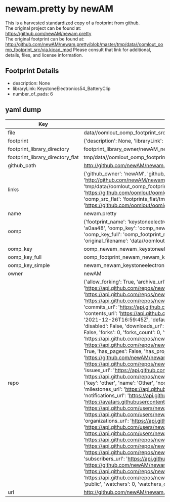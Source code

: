 # newam.pretty by newAM  
This is a harvested standardized copy of a footprint from github.  
The original project can be found at:  
https://github.com/newAM/newam.pretty  
The original footprint can be found at:
http://github.com/newAM/newam.pretty/blob/master/tmp/data//oomlout_oomp_footprint_src/via.kicad_mod
Please consult that link for additional, details, files, and license information.  
## Footprint Details
* description: None  
* libraryLink: KeystoneElectronics54_BatteryClip  
* number_of_pads: 6  
## yaml dump  
| Key | Value |  
| --- | --- |  
| file | data//oomlout_oomp_footprint_src/newam.pretty/KeystoneElectronics54_BatteryClip.kicad_mod |  
| footprint | {'description': None, 'libraryLink': 'KeystoneElectronics54_BatteryClip', 'number_of_pads': 6} |  
| footprint_library_directory | footprint_library_owner/newAM_newam.pretty |  
| footprint_library_directory_flat | tmp/data//oomlout_oomp_footprint_src/footprints_flat/newam_newam_keystoneelectronics54_batteryclip/working |  
| github_path | http://github.com/newAM/newam.pretty/blob/master/tmp/data//oomlout_oomp_footprint_src/KeystoneElectronics54_BatteryClip.kicad_mod |  
| links | {'github_owner': 'newAM', 'github_repo_name': 'newam.pretty', 'github_src': 'http://github.com/newAM/newam.pretty/blob/master/tmp/data//oomlout_oomp_footprint_src/via.kicad_mod', 'github_src_repo': 'https://github.com/newAM/newam.pretty', 'oomp_bot': 'tmp/data//oomlout_oomp_footprint_src/footprints/newam_newam_keystoneelectronics54_batteryclip/working', 'oomp_bot_github': 'https://github.com/oomlout/oomlout_oomp_footprint_bot/tree/main/tmp/data//oomlout_oomp_footprint_src/footprints/newam_newam_keystoneelectronics54_batteryclip/working', 'oomp_src_flat': 'footprints_flat/tmp/data//oomlout_oomp_footprint_src/footprints_flat/newam_newam_keystoneelectronics54_batteryclip/working', 'oomp_src_flat_github': 'https://github.com/oomlout/oomlout_oomp_footprint_src/tree/main/tmp/data//oomlout_oomp_footprint_src/footprints_flat/newam_newam_keystoneelectronics54_batteryclip/working'} |  
| name | newam.pretty |  
| oomp | {'footprint_name': 'keystoneelectronics54_batteryclip', 'library_name': 'newam', 'md5': 'a0aa48afdc6639e91147954177174e26', 'md5_10': 'a0aa48afdc', 'md5_5': 'a0aa4', 'md5_6': 'a0aa48', 'oomp_key': 'oomp_newam_newam_keystoneelectronics54_batteryclip', 'oomp_key_extra': 'oomp_footprint_newam_newam_keystoneelectronics54_batteryclip', 'oomp_key_full': 'oomp_footprint_newam_newam_keystoneelectronics54_batteryclip_a0aa48', 'oomp_key_simple': 'newam_newam_keystoneelectronics54_batteryclip', 'original_filename': 'data//oomlout_oomp_footprint_src/newam.pretty/KeystoneElectronics54_BatteryClip.kicad_mod', 'owner_name': 'newam'} |  
| oomp_key | oomp_newam_newam_keystoneelectronics54_batteryclip |  
| oomp_key_full | oomp_footprint_newam_newam_keystoneelectronics54_batteryclip |  
| oomp_key_simple | newam_newam_keystoneelectronics54_batteryclip |  
| owner | newAM |  
| repo | {'allow_forking': True, 'archive_url': 'https://api.github.com/repos/newAM/newam.pretty/{archive_format}{/ref}', 'archived': False, 'assignees_url': 'https://api.github.com/repos/newAM/newam.pretty/assignees{/user}', 'blobs_url': 'https://api.github.com/repos/newAM/newam.pretty/git/blobs{/sha}', 'branches_url': 'https://api.github.com/repos/newAM/newam.pretty/branches{/branch}', 'clone_url': 'https://github.com/newAM/newam.pretty.git', 'collaborators_url': 'https://api.github.com/repos/newAM/newam.pretty/collaborators{/collaborator}', 'comments_url': 'https://api.github.com/repos/newAM/newam.pretty/comments{/number}', 'commits_url': 'https://api.github.com/repos/newAM/newam.pretty/commits{/sha}', 'compare_url': 'https://api.github.com/repos/newAM/newam.pretty/compare/{base}...{head}', 'contents_url': 'https://api.github.com/repos/newAM/newam.pretty/contents/{+path}', 'contributors_url': 'https://api.github.com/repos/newAM/newam.pretty/contributors', 'created_at': '2021-12-26T16:59:45Z', 'default_branch': 'main', 'deployments_url': 'https://api.github.com/repos/newAM/newam.pretty/deployments', 'description': 'My KiCad footprints', 'disabled': False, 'downloads_url': 'https://api.github.com/repos/newAM/newam.pretty/downloads', 'events_url': 'https://api.github.com/repos/newAM/newam.pretty/events', 'fork': False, 'forks': 0, 'forks_count': 0, 'forks_url': 'https://api.github.com/repos/newAM/newam.pretty/forks', 'full_name': 'newAM/newam.pretty', 'git_commits_url': 'https://api.github.com/repos/newAM/newam.pretty/git/commits{/sha}', 'git_refs_url': 'https://api.github.com/repos/newAM/newam.pretty/git/refs{/sha}', 'git_tags_url': 'https://api.github.com/repos/newAM/newam.pretty/git/tags{/sha}', 'git_url': 'git://github.com/newAM/newam.pretty.git', 'has_discussions': False, 'has_downloads': True, 'has_issues': True, 'has_pages': False, 'has_projects': True, 'has_wiki': True, 'homepage': '', 'hooks_url': 'https://api.github.com/repos/newAM/newam.pretty/hooks', 'html_url': 'https://github.com/newAM/newam.pretty', 'id': 441941612, 'is_template': False, 'issue_comment_url': 'https://api.github.com/repos/newAM/newam.pretty/issues/comments{/number}', 'issue_events_url': 'https://api.github.com/repos/newAM/newam.pretty/issues/events{/number}', 'issues_url': 'https://api.github.com/repos/newAM/newam.pretty/issues{/number}', 'keys_url': 'https://api.github.com/repos/newAM/newam.pretty/keys{/key_id}', 'labels_url': 'https://api.github.com/repos/newAM/newam.pretty/labels{/name}', 'language': 'OpenSCAD', 'languages_url': 'https://api.github.com/repos/newAM/newam.pretty/languages', 'license': {'key': 'other', 'name': 'Other', 'node_id': 'MDc6TGljZW5zZTA=', 'spdx_id': 'NOASSERTION', 'url': None}, 'merges_url': 'https://api.github.com/repos/newAM/newam.pretty/merges', 'milestones_url': 'https://api.github.com/repos/newAM/newam.pretty/milestones{/number}', 'mirror_url': None, 'name': 'newam.pretty', 'network_count': 0, 'node_id': 'R_kgDOGld-bA', 'notifications_url': 'https://api.github.com/repos/newAM/newam.pretty/notifications{?since,all,participating}', 'open_issues': 0, 'open_issues_count': 0, 'owner': {'avatar_url': 'https://avatars.githubusercontent.com/u/7845120?v=4', 'events_url': 'https://api.github.com/users/newAM/events{/privacy}', 'followers_url': 'https://api.github.com/users/newAM/followers', 'following_url': 'https://api.github.com/users/newAM/following{/other_user}', 'gists_url': 'https://api.github.com/users/newAM/gists{/gist_id}', 'gravatar_id': '', 'html_url': 'https://github.com/newAM', 'id': 7845120, 'login': 'newAM', 'node_id': 'MDQ6VXNlcjc4NDUxMjA=', 'organizations_url': 'https://api.github.com/users/newAM/orgs', 'received_events_url': 'https://api.github.com/users/newAM/received_events', 'repos_url': 'https://api.github.com/users/newAM/repos', 'site_admin': False, 'starred_url': 'https://api.github.com/users/newAM/starred{/owner}{/repo}', 'subscriptions_url': 'https://api.github.com/users/newAM/subscriptions', 'type': 'User', 'url': 'https://api.github.com/users/newAM'}, 'private': False, 'pulls_url': 'https://api.github.com/repos/newAM/newam.pretty/pulls{/number}', 'pushed_at': '2022-07-01T18:18:48Z', 'releases_url': 'https://api.github.com/repos/newAM/newam.pretty/releases{/id}', 'size': 7100, 'ssh_url': 'git@github.com:newAM/newam.pretty.git', 'stargazers_count': 0, 'stargazers_url': 'https://api.github.com/repos/newAM/newam.pretty/stargazers', 'statuses_url': 'https://api.github.com/repos/newAM/newam.pretty/statuses/{sha}', 'subscribers_count': 2, 'subscribers_url': 'https://api.github.com/repos/newAM/newam.pretty/subscribers', 'subscription_url': 'https://api.github.com/repos/newAM/newam.pretty/subscription', 'svn_url': 'https://github.com/newAM/newam.pretty', 'tags_url': 'https://api.github.com/repos/newAM/newam.pretty/tags', 'teams_url': 'https://api.github.com/repos/newAM/newam.pretty/teams', 'temp_clone_token': None, 'topics': ['kicad-footprints'], 'trees_url': 'https://api.github.com/repos/newAM/newam.pretty/git/trees{/sha}', 'updated_at': '2022-06-25T18:16:36Z', 'url': 'https://api.github.com/repos/newAM/newam.pretty', 'visibility': 'public', 'watchers': 0, 'watchers_count': 0, 'web_commit_signoff_required': False} |  
| url | http://github.com/newAM/newam.pretty |  

